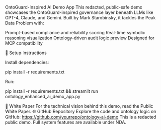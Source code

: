OntoGuard-Inspired AI Demo App
This redacted, public-safe demo showcases the OntoGuard-inspired governance layer beneath LLMs like GPT-4, Claude, and Gemini. Built by Mark Starobinsky, it tackles the Peak Data Problem with:

Prompt-based compliance and reliability scoring
Real-time symbolic reasoning visualization
Ontology-driven audit logic preview
Designed for MCP compatibility

🔧 Setup Instructions

Install dependencies:

pip install -r requirements.txt


Run:

pip install -r requirements.txt && streamlit run ontology_enhanced_ai_demo_app.py

📄 White Paper
For the technical vision behind this demo, read the Public White Paper.
🌐 GitHub Repository
Explore the code and ontology logic on GitHub: https://github.com/yourrepo/ontology-ai-demo
This is a redacted public demo. Full system features are available under NDA.
